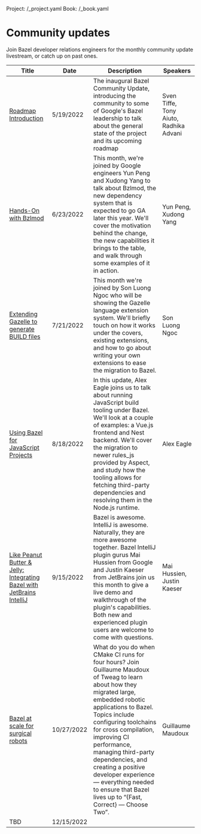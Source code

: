 Project: /_project.yaml
Book: /_book.yaml

# Community updates

Join Bazel developer relations engineers for the monthly community update
livestream, or catch up on past ones.

Title                                       | Date        | Description | Speakers
--------                                    | --------    | --------    | --------
[Roadmap Introduction](https://www.youtube.com/watch?v=gYrZDl7K9JM)                        | 5/19/2022   | The inaugural Bazel Community Update, introducing the community to some of Google's Bazel leadership to talk about the general state of the project and its upcoming roadmap | Sven Tiffe, Tony Aiuto, Radhika Advani
[Hands-On with Bzlmod](https://www.youtube.com/watch?v=MuW5XNcFukE)                        | 6/23/2022   | This month, we're joined by Google engineers Yun Peng and Xudong Yang to talk about Bzlmod, the new dependency system that is expected to go GA later this year. We'll cover the motivation behind the change, the new capabilities it brings to the table, and walk through some examples of it in action. | Yun Peng, Xudong Yang
[Extending Gazelle to generate BUILD files](https://www.youtube.com/watch?v=E1-U7EAfhXw)   | 7/21/2022   | This month we're joined by Son Luong Ngoc who will be showing the Gazelle language extension system. We'll briefly touch on how it works under the covers, existing extensions, and how to go about writing your own extensions to ease the migration to Bazel. | Son Luong Ngoc
[Using Bazel for JavaScript Projects](https://www.youtube.com/watch?v=RIfYqX0JJYk) | 8/18/2022 | In this update, Alex Eagle joins us to talk about running JavaScript build tooling under Bazel. We'll look at a couple of examples: a Vue.js frontend and Nest backend. We'll cover the migration to newer rules_js provided by Aspect, and study how the tooling allows for fetching third-party dependencies and resolving them in the Node.js runtime. | Alex Eagle
[Like Peanut Butter & Jelly: Integrating Bazel with JetBrains IntelliJ](https://www.youtube.com/watch?v=wMrua-W-LC4) | 9/15/2022 | Bazel is awesome. IntelliJ is awesome. Naturally, they are more awesome together. Bazel IntelliJ plugin gurus Mai Hussien from Google and Justin Kaeser from JetBrains join us this month to give a live demo and walkthrough of the plugin's capabilities. Both new and experienced plugin users are welcome to come with questions. | Mai Hussien, Justin Kaeser
[Bazel at scale for surgical robots](https://www.youtube.com/watch?v=kCs1xa45yjM) | 10/27/2022 | What do you do when CMake CI runs for four hours? Join Guillaume Maudoux of Tweag to learn about how they migrated large, embedded robotic applications to Bazel. Topics include configuring toolchains for cross compilation, improving CI performance, managing third-party dependencies, and creating a positive developer experience — everything needed to ensure that Bazel lives up to “{Fast, Correct} — Choose Two”. | Guillaume Maudoux
TBD | 12/15/2022 | |
